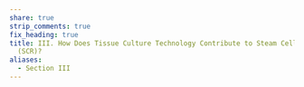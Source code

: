```yaml
---
share: true
strip_comments: true
fix_heading: true
title: III. How Does Tissue Culture Technology Contribute to Steam Cell Research
  (SCR)?
aliases:
  - Section III
---
```



